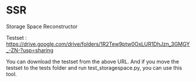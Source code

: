 # SSR
Storage Space Reconstructor

Testset : https://drive.google.com/drive/folders/1R2Tew9ptw0OxLUR1DhJzn_3GMGY_-ZN-?usp=sharing

You can download the testset from the above URL.
And if you move the testset to the tests folder and run test_storagespace.py, you can use this tool.
